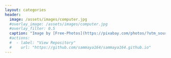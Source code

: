 ```yaml
---
layout: categories
header:
  image: /assets/images/computer.jpg
  #overlay_image: /assets/images/computer.jpg
  #overlay_filter: 0.5
  caption: "Image by [Free-Photos](https://pixabay.com/photos/?utm_source=link-attribution&amp;utm_medium=referral&amp;utm_campaign=image&amp;utm_content=336377) from [Pixabay](https://pixabay.com/?utm_source=link-attribution&amp;utm_medium=referral&amp;utm_campaign=image&amp;utm_content=336377)"
  #actions:
  #  - label: "View Repository"
  #    url: "https://github.com/sammaya164/sammaya164.github.io"
---
```


